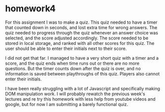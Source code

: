 # homework4

For this assignment I was to make a quiz.
This quiz needed to have a timer that counted down in seconds, and lost extra time for wrong answers.
The quiz needed to progress through the quiz whenever an answer choice was selected, and the score adjusted accordingly.
The score needed to be stored in local storage, and ranked with all other scores for this quiz.
The user should be able to enter their initials next to their score.

I did not get that far.
I managed to have a very short quiz with a timer and a score, and the quiz ends when time runs out or there are no more questions.
But the timer counts down after the quiz is over, and no information is  saved between playthroughs of this quiz.
Players also cannot enter their initials.

I have been really struggling with a lot of Javascript and specifically making DOM manipulation work.
I will probably rewatch the previous week's lectures and re try this homework with less help from youtube videos and google, but 
for now I am submitting a barely functional quiz.
